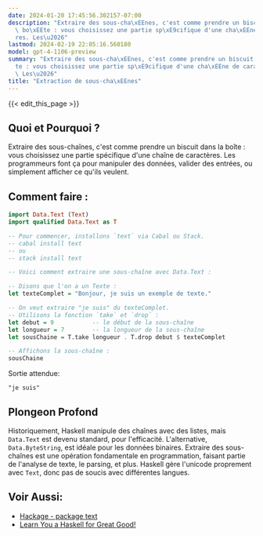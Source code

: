 ```yaml
---
date: 2024-01-20 17:45:56.302157-07:00
description: "Extraire des sous-cha\xEEnes, c'est comme prendre un biscuit dans la\
  \ bo\xEEte : vous choisissez une partie sp\xE9cifique d'une cha\xEEne de caract\xE8\
  res. Les\u2026"
lastmod: 2024-02-19 22:05:16.560180
model: gpt-4-1106-preview
summary: "Extraire des sous-cha\xEEnes, c'est comme prendre un biscuit dans la bo\xEE\
  te : vous choisissez une partie sp\xE9cifique d'une cha\xEEne de caract\xE8res.\
  \ Les\u2026"
title: "Extraction de sous-cha\xEEnes"
---
```


{{< edit_this_page >}}

## Quoi et Pourquoi ?
Extraire des sous-chaînes, c'est comme prendre un biscuit dans la boîte : vous choisissez une partie spécifique d'une chaîne de caractères. Les programmeurs font ça pour manipuler des données, valider des entrées, ou simplement afficher ce qu'ils veulent.

## Comment faire :
```Haskell
import Data.Text (Text)
import qualified Data.Text as T

-- Pour commencer, installons `text` via Cabal ou Stack.
-- cabal install text
-- ou
-- stack install text

-- Voici comment extraire une sous-chaîne avec Data.Text :

-- Disons que l'on a un Texte :
let texteComplet = "Bonjour, je suis un exemple de texte."

-- On veut extraire "je suis" du texteComplet.
-- Utilisons la fonction `take` et `drop` :
let debut = 9           -- le début de la sous-chaîne
let longueur = 7        -- la longueur de la sous-chaîne
let sousChaine = T.take longueur . T.drop debut $ texteComplet

-- Affichons la sous-chaîne :
sousChaine
```
Sortie attendue:
```
"je suis"
```

## Plongeon Profond
Historiquement, Haskell manipule des chaînes avec des listes, mais `Data.Text` est devenu standard, pour l'efficacité. L'alternative, `Data.ByteString`, est idéale pour les données binaires. Extraire des sous-chaînes est une opération fondamentale en programmation, faisant partie de l'analyse de texte, le parsing, et plus. Haskell gère l'unicode proprement avec `Text`, donc pas de soucis avec différentes langues.

## Voir Aussi:
- [Hackage - package text](https://hackage.haskell.org/package/text)
- [Learn You a Haskell for Great Good!](http://learnyouahaskell.com/)
